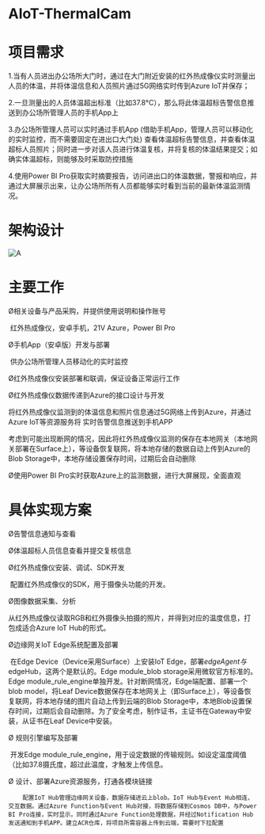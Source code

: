 # AIoT-ThermalCam
# 项目需求

1.当有人员进出办公场所大门时，通过在大门附近安装的红外热成像仪实时测量出人员的体温，并将体温信息和人员照片通过5G网络实时传到Azure IoT并保存；

2.一旦测量出的人员体温超出标准（比如37.8°C），那么将此体温超标告警信息推送到办公场所管理人员的手机App上

3.办公场所管理人员可以实时通过手机App (借助手机App，管理人员可以移动化的实时监控，而不需要固定在进出口大门处) 查看体温超标告警信息，并查看体温超标人员照片；同时进一步对该人员进行体温复核，并将复核的体温结果提交；如确实体温超标，则能够及时采取防控措施

4.使用Power BI Pro获取实时摘要报告，访问进出口的体温数据，警报和响应，并通过大屏展示出来，让办公场所所有人员都能够实时看到当前的最新体温监测情况。



# 架构设计

![A](C:\Users\a\Desktop\new\MicrosoftAIoT-ThermalCam\A.jpg)



# 主要工作

Ø相关设备与产品采购，并提供使用说明和操作账号

​     红外热成像仪，安卓手机，21V Azure，Power BI Pro

Ø手机App（安卓版）开发与部署

​     供办公场所管理人员移动化的实时监控

Ø红外热成像仪安装部署和联调，保证设备正常运行工作

Ø红外热成像仪数据传递到Azure的接口设计与开发

​     将红外热成像仪监测到的体温信息和照片信息通过5G网络上传到Azure，并通过Azure IoT等资源服务将 实时告警信息推送到手机APP

​     考虑到可能出现断网的情况，因此将红外热成像仪监测的保存在本地网关（本地网关部署在Surface上），等设备恢复联网，将本地存储的数据自动上传到Azure的Blob Storage中，本地存储设置保存时间，过期后会自动删除

Ø使用Power BI Pro实时获取Azure上的监测数据，进行大屏展现，全面直观



# 具体实现方案

Ø告警信息通知与查看

Ø体温超标人员信息查看并提交复核信息

Ø红外热成像仪安装、调试、SDK开发

​      配置红外热成像仪的SDK，用于摄像头功能的开发。

Ø图像数据采集、分析

​      从红外热成像仪读取RGB和红外摄像头拍摄的照片，并得到对应的温度信息，打包成适合Azure IoT Hub的形式。

Ø边缘网关IoT Edge系统配置及部署

​      在Edge Device（Device采用Surface）上安装IoT Edge，部署$edgeAgent与$edgeHub，这两个是默认的。Edge module_blob storage采用微软官方标准的。Edge module_rule_engine单独开发。针对断网情况，Edge端配置、部署一个blob model，将Leaf Device数据保存在本地网关上（即Surface上），等设备恢复联网，将本地存储的图片自动上传到云端的Blob Storage中，本地Blob设置保存时间，过期后会自动删除。为了安全考虑，制作证书，主证书在Gateway中安装，从证书在Leaf Device中安装。

Ø  规则引擎编写及部署

​		开发Edge module_rule_engine，用于设定数据的传输规则。如设定温度阈值（比如37.8摄氏度，超过此温度，才触发上传信息。

Ø  设计、部署Azure资源服务，打通各模块链接

 		配置IoT Hub管理边缘网关设备，数据存储进云上blob。IoT Hub与Event Hub相连，交互数据。通过Azure Function与Event Hub对接，将数据存储到Cosmos DB中，与Power BI Pro连接，实时显示。同时通过Azure Function处理数据，并经过Notification Hub发送通知到手机APP。建立ACR仓库，将项目所需容器上传到云端，需要时下拉配置









